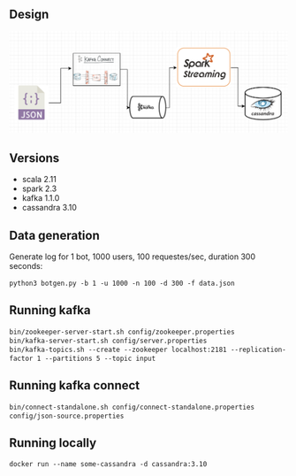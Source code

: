 ## Design

![Architecture](doc/fd-design.png)

## Versions

- scala 2.11
- spark 2.3
- kafka 1.1.0
- cassandra 3.10

## Data generation

Generate log for 1 bot, 1000 users, 100 requestes/sec, duration 300 seconds:    

    python3 botgen.py -b 1 -u 1000 -n 100 -d 300 -f data.json
    
## Running kafka
    
    bin/zookeeper-server-start.sh config/zookeeper.properties
    bin/kafka-server-start.sh config/server.properties
    bin/kafka-topics.sh --create --zookeeper localhost:2181 --replication-factor 1 --partitions 5 --topic input
    
## Running kafka connect

    bin/connect-standalone.sh config/connect-standalone.properties config/json-source.properties
    

## Running locally

    docker run --name some-cassandra -d cassandra:3.10